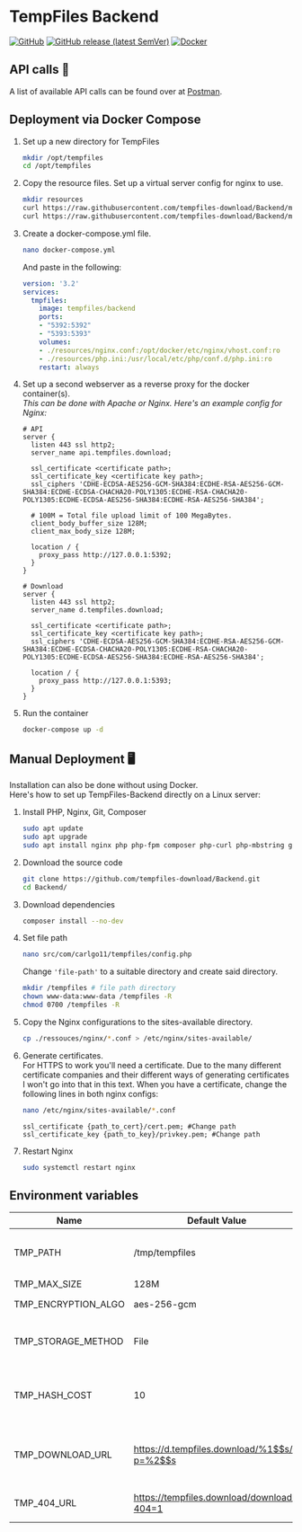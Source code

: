 # TempFiles Backend
[![GitHub](https://img.shields.io/github/license/tempfiles-download/Backend?style=for-the-badge)](https://github.com/tempfiles-download/Backend/blob/master/LICENSE)
[![GitHub release (latest SemVer)](https://img.shields.io/github/v/release/tempfiles-download/Backend?style=for-the-badge)](https://github.com/tempfiles-download/Backend/releases)
[![Docker](https://img.shields.io/badge/Docker-Download-2496ed?style=for-the-badge&logo=docker&logoColor=fff)](https://hub.docker.com/r/tempfiles/backend)
## API calls :mega:
A list of available API calls can be found over at [Postman](https://documenter.getpostman.com/view/TzK2bEsi).

## Deployment via Docker Compose
1. Set up a new directory for TempFiles  
    ```BASH
    mkdir /opt/tempfiles
    cd /opt/tempfiles
    ```

1. Copy the resource files.
    Set up a virtual server config for nginx to use.
    ```BASH
    mkdir resources
    curl https://raw.githubusercontent.com/tempfiles-download/Backend/master/resources/nginx.conf > nginx.conf
    curl https://raw.githubusercontent.com/tempfiles-download/Backend/master/resources/php.ini > php.ini
    ```

1. Create a docker-compose.yml file.  
	```BASH
	nano docker-compose.yml
	```

   And paste in the following:
   ```YAML 
   version: '3.2'
   services:
     tmpfiles:
       image: tempfiles/backend
       ports:
       - "5392:5392"
       - "5393:5393"
       volumes:
       - ./resources/nginx.conf:/opt/docker/etc/nginx/vhost.conf:ro
       - ./resources/php.ini:/usr/local/etc/php/conf.d/php.ini:ro
       restart: always
   ```

1. Set up a second webserver as a reverse proxy for the docker container(s).  
   _This can be done with Apache or Nginx. Here's an example config for Nginx:_
    ```NGINX
	# API
	server {
	  listen 443 ssl http2;
	  server_name api.tempfiles.download;

	  ssl_certificate <certificate path>;
	  ssl_certificate_key <certificate key path>;
	  ssl_ciphers 'CDHE-ECDSA-AES256-GCM-SHA384:ECDHE-RSA-AES256-GCM-SHA384:ECDHE-ECDSA-CHACHA20-POLY1305:ECDHE-RSA-CHACHA20-POLY1305:ECDHE-ECDSA-AES256-SHA384:ECDHE-RSA-AES256-SHA384';

	  # 100M = Total file upload limit of 100 MegaBytes.
	  client_body_buffer_size 128M;
	  client_max_body_size 128M;

	  location / {
	    proxy_pass http://127.0.0.1:5392;
	  }
	}

	# Download
	server {
	  listen 443 ssl http2;
	  server_name d.tempfiles.download;

	  ssl_certificate <certificate path>;
	  ssl_certificate_key <certificate key path>;
	  ssl_ciphers 'CDHE-ECDSA-AES256-GCM-SHA384:ECDHE-RSA-AES256-GCM-SHA384:ECDHE-ECDSA-CHACHA20-POLY1305:ECDHE-RSA-CHACHA20-POLY1305:ECDHE-ECDSA-AES256-SHA384:ECDHE-RSA-AES256-SHA384';

	  location / {
	    proxy_pass http://127.0.0.1:5393;
	  }
	}
   ```

1. Run the container
   ```BASH
   docker-compose up -d
   ```

## Manual Deployment :desktop_computer:
Installation can also be done without using Docker.  
Here's how to set up TempFiles-Backend directly on a Linux server:

1. Install PHP, Nginx, Git, Composer  
   ```BASH
   sudo apt update
   sudo apt upgrade
   sudo apt install nginx php php-fpm composer php-curl php-mbstring git
   ```

1. Download the source code  
   ```BASH
   git clone https://github.com/tempfiles-download/Backend.git 
   cd Backend/
   ```

1. Download dependencies  
   ```BASH
   composer install --no-dev
   ```

1. Set file path  
   ```BASH
   nano src/com/carlgo11/tempfiles/config.php
   ```
   Change `'file-path'` to a suitable directory and create said directory.
   ```BASH
   mkdir /tempfiles # file path directory
   chown www-data:www-data /tempfiles -R
   chmod 0700 /tempfiles -R
   ```

1. Copy the Nginx configurations to the sites-available directory.  
   ```BASH
   cp ./ressouces/nginx/*.conf > /etc/nginx/sites-available/
   ```

1. Generate certificates.  
   For HTTPS to work you'll need a certificate. Due to the many different certificate companies and their different ways of generating certificates I won't go into that in this text.
   When you have a certificate, change the following lines in both nginx configs:
   ```BASH
   nano /etc/nginx/sites-available/*.conf
   ```
   ```NGINX
   ssl_certificate {path_to_cert}/cert.pem; #Change path
   ssl_certificate_key {path_to_key}/privkey.pem; #Change path
   ```

1. Restart Nginx  
   ```BASH
   sudo systemctl restart nginx
   ```

## Environment variables
|Name| Default Value                                   |Type|Description|
|----|-------------------------------------------------|----|-----------|
|TMP_PATH| /tmp/tempfiles                                  |String|Path where encrypted files should be saved to|
|TMP_MAX_SIZE| 128M                                            |String|Max file size|
|TMP_ENCRYPTION_ALGO| aes-256-gcm                                     |String|File encryption algorithm|
|TMP_STORAGE_METHOD| File                                            |String|Storage method. Available methods are: File, MySQL|
|TMP_HASH_COST| 10                                              |Integer|Bcrypt hashing cost. Only used for hashing deletion password.|
|TMP_DOWNLOAD_URL| https://d.tempfiles.download/%1$$s/?p=%2$$s |String|URL where the user can download the file. `%1$$s`=ID `%2$$s`=Password|
|TMP_404_URL| https://tempfiles.download/download/?404=1      |String|URL to redirect to if a file can't be downloaded.|

